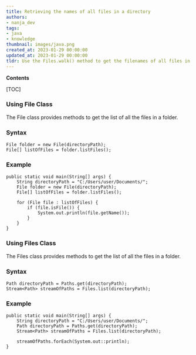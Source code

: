 ```yaml
---
title: Retrieving the names of all files in a directory
authors:
- nanja_dev
tags:
- java
- knowledge
thumbnail: images/java.png
created_at: 2023-01-29 00:00:00
updated_at: 2023-01-29 00:00:00
tldr: Use the Files.walk() method to get the filenames of all files in a folder in Java.
---
```


**Contents**

[TOC]

### Using File Class
The File class provides methods to get the list of all the files in a folder.

### Syntax
```
File folder = new File(directoryPath);
File[] listOfFiles = folder.listFiles();
```

### Example
```
public static void main(String[] args) {
    String directoryPath = "C:/Users/user/Documents/";
    File folder = new File(directoryPath);
    File[] listOfFiles = folder.listFiles();

    for (File file : listOfFiles) {
        if (file.isFile()) {
            System.out.println(file.getName());
        }
    }
}
```

### Using Files Class
The Files class provides methods to get the list of all the files in a folder.

### Syntax
```
Path directoryPath = Paths.get(directoryPath);
Stream<Path> streamOfPaths = Files.list(directoryPath);
```

### Example
```
public static void main(String[] args) {
    String directoryPath = "C:/Users/user/Documents/";
    Path directoryPath = Paths.get(directoryPath);
    Stream<Path> streamOfPaths = Files.list(directoryPath);

    streamOfPaths.forEach(System.out::println);
}
```

